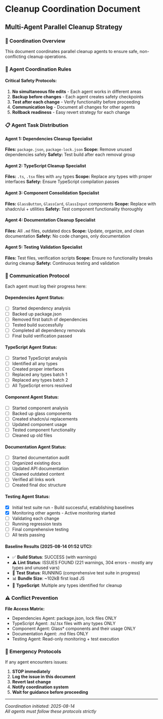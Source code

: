 # Cleanup Coordination Document
## Multi-Agent Parallel Cleanup Strategy

### 🎯 Coordination Overview
This document coordinates parallel cleanup agents to ensure safe, non-conflicting cleanup operations.

### 🤝 Agent Coordination Rules

#### **Critical Safety Protocols:**
1. **No simultaneous file edits** - Each agent works in different areas
2. **Backup before changes** - Each agent creates safety checkpoints  
3. **Test after each change** - Verify functionality before proceeding
4. **Communication log** - Document all changes for other agents
5. **Rollback readiness** - Easy revert strategy for each change

### 📋 Agent Task Distribution

#### **Agent 1: Dependencies Cleanup Specialist**
**Files:** `package.json`, `package-lock.json`
**Scope:** Remove unused dependencies safely
**Safety:** Test build after each removal group

#### **Agent 2: TypeScript Cleanup Specialist** 
**Files:** `.ts`, `.tsx` files with `any` types
**Scope:** Replace any types with proper interfaces
**Safety:** Ensure TypeScript compilation passes

#### **Agent 3: Component Consolidation Specialist**
**Files:** `GlassButton`, `GlassCard`, `GlassInput` components
**Scope:** Replace with shadcn/ui + utilities
**Safety:** Test component functionality thoroughly

#### **Agent 4: Documentation Cleanup Specialist**
**Files:** All `.md` files, outdated docs
**Scope:** Update, organize, and clean documentation
**Safety:** No code changes, only documentation

#### **Agent 5: Testing Validation Specialist**
**Files:** Test files, verification scripts
**Scope:** Ensure no functionality breaks during cleanup
**Safety:** Continuous testing and validation

### 🔄 Communication Protocol

Each agent must log their progress here:

#### Dependencies Agent Status:
- [ ] Started dependency analysis
- [ ] Backed up package.json
- [ ] Removed first batch of dependencies
- [ ] Tested build successfully
- [ ] Completed all dependency removals
- [ ] Final build verification passed

#### TypeScript Agent Status:
- [ ] Started TypeScript analysis
- [ ] Identified all any types
- [ ] Created proper interfaces
- [ ] Replaced any types batch 1
- [ ] Replaced any types batch 2
- [ ] All TypeScript errors resolved

#### Component Agent Status:
- [ ] Started component analysis
- [ ] Backed up glass components
- [ ] Created shadcn/ui replacements
- [ ] Updated component usage
- [ ] Tested component functionality
- [ ] Cleaned up old files

#### Documentation Agent Status:
- [ ] Started documentation audit
- [ ] Organized existing docs
- [ ] Updated API documentation
- [ ] Cleaned outdated content
- [ ] Verified all links work
- [ ] Created final doc structure

#### Testing Agent Status:
- [x] Initial test suite run - Build successful, establishing baselines
- [x] Monitoring other agents - Active monitoring started
- [ ] Validating each change
- [ ] Running regression tests
- [ ] Final comprehensive testing
- [ ] All tests passing

#### Baseline Results (2025-08-14 01:52 UTC):
- ✅ **Build Status**: SUCCESS (with warnings)
- ⚠️ **Lint Status**: ISSUES FOUND (221 warnings, 304 errors - mostly any types and unused vars)
- 🏃 **Test Status**: RUNNING (comprehensive test suite in progress)
- 📊 **Bundle Size**: ~102kB first load JS
- 🔧 **TypeScript**: Multiple any types identified for cleanup

### ⚠️ Conflict Prevention

**File Access Matrix:**
- Dependencies Agent: package.json, lock files ONLY
- TypeScript Agent: .ts/.tsx files with any types ONLY  
- Component Agent: Glass* components and their usage ONLY
- Documentation Agent: .md files ONLY
- Testing Agent: Read-only monitoring + test execution

### 🚨 Emergency Protocols

If any agent encounters issues:
1. **STOP immediately**
2. **Log the issue in this document**
3. **Revert last change**
4. **Notify coordination system**
5. **Wait for guidance before proceeding**

---

*Coordination initiated: 2025-08-14*  
*All agents must follow these protocols strictly*